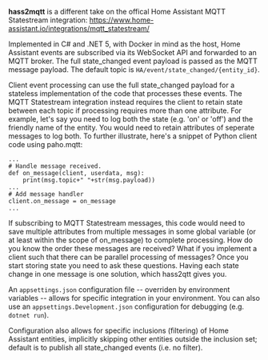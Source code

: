 **hass2mqtt** is a different take on the offical Home Assistant MQTT Statestream integration: https://www.home-assistant.io/integrations/mqtt_statestream/

Implemented in C# and .NET 5, with Docker in mind as the host, Home Assistant events are subscribed via its WebSocket API and forwarded to an MQTT broker. The full state_changed event payload is passed as the MQTT message payload. The default topic is `HA/event/state_changed/{entity_id}`.

Client event processing can use the full state_changed payload for a stateless implementation of the code that processes these events. The MQTT Statestream integration instead requires the client to retain state between each topic if processing requires more than one attribute. For example, let's say you need to log both the state (e.g. 'on' or 'off') and the friendly name of the entity. You would need to retain attributes of seperate messages to log both. To further illustrate, here's a snippet of Python client code using paho.mqtt:

```
...
# Handle message received.
def on_message(client, userdata, msg):
    print(msg.topic+" "+str(msg.payload))
...
# Add message handler
client.on_message = on_message
...
```
If subscribing to MQTT Statestream messages, this code would need to save multiple attributes from multiple messages in some global variable (or at least within the scope of on_message) to complete processing. How do you know the order these messages are received? What if you implement a client such that there can be parallel processing of messages? Once you start storing state you need to ask these questions. Having each state change in one message is one solution, which hass2qtt gives you.

An `appsettings.json` configuration file -- overriden by environment variables -- allows for specific integration in your environment. You can also use an `appsettings.Development.json` configuration for debugging (e.g. `dotnet run`).

Configuration also allows for specific inclusions (filtering) of Home Assistant entities, implicitly skipping other entities outside the inclusion set; default is to publish all state_changed events (i.e. no filter).
